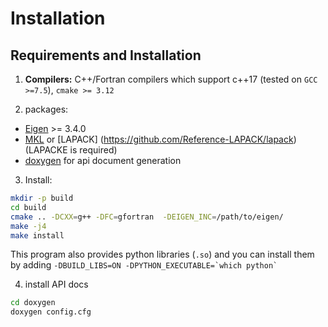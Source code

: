 # Installation 

## Requirements and Installation
1. **Compilers:** C++/Fortran compilers which support c++17 (tested on `GCC >=7.5`), `cmake >= 3.12`

2. packages:
* [Eigen](https://eigen.tuxfamily.org/index.php?title=Main_Page) >= 3.4.0
* [MKL](https://www.intel.com/content/www/us/en/developer/tools/oneapi/onemkl-download.html) or [LAPACK] (https://github.com/Reference-LAPACK/lapack)(LAPACKE is required)
* [doxygen](https://www.doxygen.nl/) for api document generation

3. Install:
```bash
mkdir -p build
cd build
cmake .. -DCXX=g++ -DFC=gfortran  -DEIGEN_INC=/path/to/eigen/
make -j4
make install 
```
This program also provides python libraries (`.so`) and you can install them by adding ```-DBUILD_LIBS=ON -DPYTHON_EXECUTABLE=`which python` ```

4. install API docs
```bash
cd doxygen
doxygen config.cfg
```

<!-- # Gallery
### Benchmark: SWDTTI with CPS330
![image](example//rayleigh/phase.jpg)
### HTI model: Phase velocity vs. Azimuthal angle
![image](example/tti/group-direc.jpg)

### Fluid-Elastic Coupling phase and group velocity
![image](example/ac/phase.jpg)
![image](example/ac/group.jpg)
### Acoustic  -->

